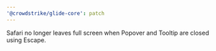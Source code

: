 ```yaml
---
'@crowdstrike/glide-core': patch
---
```


Safari no longer leaves full screen when Popover and Tooltip are closed using Escape.
